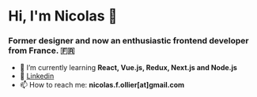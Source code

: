 <h1 align="left">Hi, I'm Nicolas 👋</h1>
<h3 align="left">Former designer and now an enthusiastic frontend developer from France. 🇫🇷</h3>

- 🌱 I’m currently learning **React, Vue.js, Redux, Next.js and Node.js**
- 💼 [Linkedin](https://www.linkedin.com/in/nicolasollier2/)
- 📫 How to reach me: **nicolas.f.ollier[at]gmail.com**


